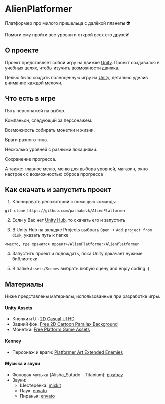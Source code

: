# AlienPlatformer
Платформер про милого пришельца с далёкой планеты 👽

Помоги ему пройти все уровни и открой всех его друзей!

## О проекте
Проект представляет собой игру на движке [Unity](https://unity.com/). Проект создавался в учебных целях, чтобы изучить возможности движка.

Целью было создать полноценную игру на [Unity](https://unity.com/), детально уделив внимание каждой мелочи.

## Что есть в игре

Пять персонажей на выбор.

Компаньон, следующий за персонажем.

Возможность собирать монетки и жизни.

Враги разного типа.

Несколько уровней с разными локациями.

Сохранение прогресса.

А также: главное меню, меню для выбора уровней, магазин, окно настроек с возможностью сброса прогресса

## Как скачать и запустить проект

1. Клонировать репозиторий с помощью команды

`git clone https://github.com/pashabezk/AlienPlatformer`

2. Если у Вас нет [Unity Hub](https://unity.com/ru/download), то скачать его и запустить

3. В Unity Hub на вкладке Projects выбрать `Open` → `Add project from disk`, указать путь к папке

`<место, где хранится проект>/AlienPlatformer/AlienPlatformer`

4. Запустить проект и подождать, пока Unity докачает нужные библиотеки

5. В папке `Assets/Scenes` выбрать любую сцену and enjoy coding :)

## Материалы
Ниже представлены материалы, использованные при разработке игры.

#### Unity Assets

* Кнопки и UI: [2D Casual UI HD](https://assetstore.unity.com/packages/2d/gui/icons/2d-casual-ui-hd-82080)
* Задний фон: [Free 2D Cartoon Parallax Background](https://assetstore.unity.com/packages/2d/environments/free-2d-cartoon-parallax-background-205812)
* Монетки: [Free Platform Game Assets](https://assetstore.unity.com/packages/2d/environments/free-platform-game-assets-85838)

#### Kenney
* Персонаж и враги: [Platformer Art Extended Enemies](https://www.kenney.nl/assets/platformer-art-extended-enemies)

#### Музыка и звуки
* Фоновая музыка (Alisha_Sutudo - Titanium): [pixabay](https://pixabay.com/music/future-bass-titanium-170190/)
* Звуки:
    * Шестерёнка: [mixkit](https://assets.mixkit.co/active_storage/sfx/2642/2642.wav)
    * Паук: [envato](https://elements.envato.com/ru/spider-bite-J75JDRF)
    * Пиранья: [envato](https://elements.envato.com/ru/video-game-bite-274BNQC)
